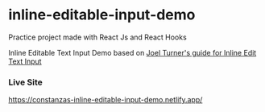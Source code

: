 # inline-editable-input-demo
Practice project made with React Js and React Hooks

Inline Editable Text Input Demo based on [Joel Turner's guide for Inline Edit Text Input](https://dev.to/joelmturner/build-an-inline-edit-text-input-with-react-hooks-4nah)

### Live Site
https://constanzas-inline-editable-input-demo.netlify.app/
